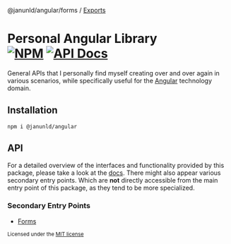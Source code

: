 @janunld/angular/forms / [Exports](modules.md)

# Personal Angular Library <br> [![NPM][npm-shield]][npm] [![API Docs][docs-shield]][docs]

[docs]: https://github.com/JanUnld/web-std/blob/main/docs/angular/modules.md
[docs-shield]: https://img.shields.io/badge/docs-typescript-blue?style=flat-square
[npm]: https://www.npmjs.com/package/@janunld/angular
[npm-shield]: https://img.shields.io/npm/v/@janunld/angular?color=red&style=flat-square

General APIs that I personally find myself creating over and over again in various scenarios, while
specifically useful for the [Angular](https://angular.io) technology domain.

## Installation

```shell
npm i @janunld/angular
```

## API

For a detailed overview of the interfaces and functionality provided by this package, please take
a look at the [docs][docs]. There might also appear various secondary entry points. Which are **not**
directly accessible from the main entry point of this package, as they tend to be more specialized.

### Secondary Entry Points

- [Forms](https://github.com/JanUnld/web-std/blob/main/docs/angular/forms/modules.md)

<small>Licensed under the [MIT license](https://github.com/JanUnld/web-std/blob/main/LICENSE)</small>
